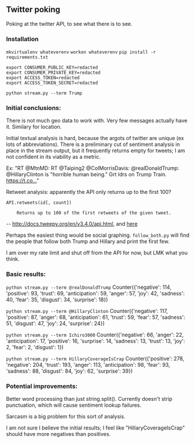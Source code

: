 ## Twitter poking

Poking at the twitter API, to see what there is to see.

### Installation

`mkvirtualenv whateverenv`
`workon whateverenv`
`pip install -r requirements.txt`

```
export CONSUMER_PUBLIC_KEY=redacted
export CONSUMER_PRIVATE_KEY=redacted
export ACCESS_TOKEN=redacted
export ACCESS_TOKEN_SECRET=redacted
```

`python stream.py --term Trump`


### Initial conclusions:

There is not much geo data to work with.  Very few messages actually have it.  Similary for location.

Initial textual analysis is hard, because the argots of twitter are unique (ex lots of abbreviations).  There is a preliminary cut of sentiment analysis in place in the stream output, but it frequently returns empty for tweets; I am not confident in its viability as a metric.

Ex: "RT @MtnMD: RT @Taiping2 @ColMorrisDavis: @realDonaldTrump: @HillaryClinton is "horrible human being." Grt ldrs on Trump Train. https://t.co…"

Retweet analysis: apparently the API only returns up to the first 100?

```
API.retweets(id[, count])

    Returns up to 100 of the first retweets of the given tweet.
```
-- http://docs.tweepy.org/en/v3.4.0/api.html, and [here](http://stackoverflow.com/questions/29526356/how-to-get-more-than-100-retweets-of-the-specific-tweet)

Perhaps the easiest thing would be social graphing.  `follow_both.py` will find the people that follow both Trump and Hillary and print the first few.

I am over my rate limit and shut off from the API for now, but LMK what you think.


### Basic results:
`python stream.py --term @realDonaldTrump`
Counter({'negative': 114, 'positive': 93, 'trust': 69, 'anticipation': 59, 'anger': 57, 'joy': 42, 'sadness': 40, 'fear': 35, 'disgust': 34, 'surprise': 18})


`python stream.py --term @HillaryClinton`
Counter({'negative': 117, 'positive': 87, 'anger': 68, 'anticipation': 61, 'trust': 59, 'fear': 57, 'sadness': 51, 'disgust': 47, 'joy': 24, 'surprise': 24})

`python stream.py --term Ichiro3000`
Counter({'negative': 66, 'anger': 22, 'anticipation': 17, 'positive': 16, 'surprise': 14, 'sadness': 13, 'trust': 13, 'joy': 2, 'fear': 2, 'disgust': 1})

`python stream.py --term HillaryCoverageIsCrap`
Counter({'positive': 278, 'negative': 204, 'trust': 193, 'anger': 113, 'anticipation': 98, 'fear': 93, 'sadness': 88, 'disgust': 84, 'joy': 62, 'surprise': 39})

### Potential improvements:

Better word processing than just string.split().  Currently doesn't strip punctuation, which will cause sentiment lookup failures.

Sarcasm is a big problem for this sort of analysis.

I am not sure I believe the initial results; I feel like "HillaryCoverageIsCrap" should have more negatives than positives.
